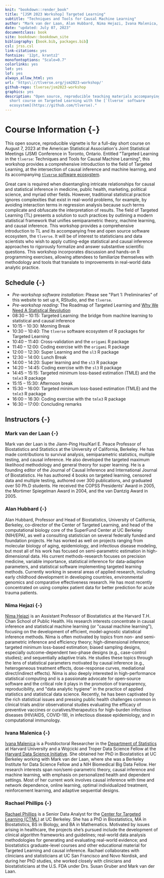 ```yaml
---
knit: "bookdown::render_book"
title: "[JSM 2023 Workshop] Targeted Learning"
subtitle: "Techniques and Tools for Causal Machine Learning"
author: "Mark van der Laan, Alan Hubbard, Nima Hejazi, Ivana Malenica, Rachael Phillips"
date: "updated: July 07, 2023"
documentclass: book
site: bookdown::bookdown_site
bibliography: [book.bib, packages.bib]
csl: jrss.csl
link-citations: yes
fontsize: '12pt, krantz2'
monofontoptions: "Scale=0.7"
colorlinks: yes
lot: yes
lof: yes
always_allow_html: yes
url: 'https\://tlverse.org/jsm2023-workshop/'
github-repo: tlverse/jsm2023-workshop
graphics: yes
description: "Open source, reproducible teaching materials accompanying a
  short course on Targeted Learning with the [`tlverse` software
  ecosystem](https://github.com/tlverse)."
---
```


# Course Information {-}

This open source, reproducible vignette is for a full-day short course on August 7, 2023 at the American Statistical Association's Joint Statistical Meetings (JSM) Conference in Toronto, Ontario. Entitled "Targeted Learning in the `tlverse`: Techniques and Tools for Causal Machine Learning", this workshop provides a comprehensive introduction to the field of Targeted Learning, at the 
intersection of causal inference and machine learning, and its accompanying 
[`tlverse` software ecosystem](https://github.com/tlverse). 

Great care is required when disentangling intricate relationships for causal and statistical inference in medicine, public health, marketing, political science, and myriad other fields. However, traditional statistical practice ignores complexities that exist in real-world problems, for example, by avoiding interaction terms in regression analysis because such terms complicate and obfuscate the interpretation of results. The field of Targeted Learning (TL) presents a solution to such practices by outlining a modern statistical framework that unifies semiparametric theory, machine learning, and causal inference. This workshop provides a comprehensive introduction to TL and its accompanying free and open source software ecosystem, the `tlverse`. It will be of interest to statisticians and data scientists who wish to apply cutting-edge statistical and causal inference approaches to rigorously formalize and answer substantive scientific questions. This workshop incorporates discussion and hands-on R programming exercises, allowing attendees to familiarize themselves with methodology and tools that translate to improvements in real-world data analytic practice. 


## Schedule {-}

* _Pre-workshop software installation_: Please see "Part 1: Preliminaries" of 
  this website to set up `R`, RStudio, and the `tlverse`.
* _Pre-workshop reading_: The Roadmap of Targeted Learning and [Why We 
  Need A Statistical Revolution](https://senseaboutscienceusa.org/super-learning-and-the-revolution-in-knowledge/)
* 08:30 – 10:15: Targeted Learning: the bridge from machine learning to 
  statistical and causal inference
* 10:15 – 10:30: Morning Break
* 10:30 – 10:40: The `tlverse` software ecosystem of R packages for Targeted 
  Learning
* 10:40 – 11:40: Cross-validation and the `origami` R package 
* 11:40 – 12:00: Coding exercise with the `origami` R package
* 12:00 – 12:30: Super Learning and the `sl3` R package
* 12:30 – 14:00: Lunch Break
* 14:00 – 14:20: Super learning and the `sl3` R package
* 14:20 – 14:45: Coding exercise with the `sl3` R package
* 14:45 – 15:15: Targeted minimum loss-based estimation (TMLE) and the `tmle3` 
  R package
* 15:15 – 15:30: Afternoon break
* 15:30 – 16:00: Targeted minimum loss-based estimation (TMLE) and the `tmle3` 
  R package
* 16:00 – 16:30: Coding exercise with the `tmle3` R package
* 16:30 – 17:00: Concluding remarks

<!--
__NOTE: All listings are in Eastern Time.__
-->

## Instructors {-}

### Mark van der Laan {-}

Mark van der Laan is the Jiann-Ping Hsu/Karl E. Peace Professor of Biostatistics and Statistics at the University of California, Berkeley. He has made contributions to survival analysis, semiparametric statistics, multiple testing, and causal inference. He also developed the targeted maximum likelihood methodology and general theory for super learning. He is a founding editor of the Journal of Causal Inference and International Journal of Biostatistics. He has authored 4 books on targeted learning, censored data and multiple testing, authored over 300 publications, and graduated over 50 Ph.D students. He received the COPSS Presidents' Award in 2005, the Mortimer Spiegelman Award in 2004, and the van Dantzig Award in 2005.

### Alan Hubbard {-}

Alan Hubbard, Professor and Head of Biostatistics, University of California, Berkeley, co-director of the Center of Targeted Learning, and head of the computational biology core of the SuperFund Center at UC Berkeley (NIH/EPA), as well a consulting statistician on several federally funded and foundation projects. He has worked as well on projects ranging from molecular biology of aging, epidemiology, and infectious disease modeling, but most all of his work has focused on semi-parametric estimation in high-dimensional data. His current methods-research focuses on precision medicine, variable importance, statistical inference for data-adaptive parameters, and statistical software implementing targeted learning methods. Currently working in several areas of applied research, including early childhood development in developing countries, environmental genomics and comparative effectiveness research. He has most recently concentrated on using complex patient data for better prediction for acute trauma patients.  

### Nima Hejazi {-}

[Nima Hejazi](https://nimahejazi.org) is an Assistant Professor of 
Biostatistics at the Harvard T.H. Chan School of Public Health. His research 
interests concentrate in causal inference and statistical machine learning (or 
"causal machine learning"), focusing on the development of efficient, 
model-agnostic statistical inference methods. Nima is often motivated by 
topics from non- and semi-parametric inference and efficiency theory; 
high-dimensional inference; targeted minimum loss-based estimation; biased 
sampling designs, especially outcome-dependent two-phase designs (e.g., 
case-control studies); and sequentially adaptive trials. He studies these 
topics through the lens of statistical parameters motivated by causal 
inference (e.g., heterogeneous treatment effects, dose-response curves, 
mediational direct/indirect effects). Nima is also deeply interested in 
high-performance statistical computing and is a passionate advocate for 
open-source software and the critical role it plays in the promotion of 
transparency, reproducibility, and "data analytic hygiene" in the practice of 
applied statistics and statistical data science. Recently, he has been 
captivated by the rich statistical issues and pressing public health 
challenges common in clinical trials and/or observational studies evaluating 
the efficacy of preventive vaccines or curatives/therapeutics for high-burden 
infectious diseases (HIV/AIDS, COVID-19), in infectious disease epidemiology, 
and in computational immunology.

### Ivana Malenica {-}

[Ivana Malenica](https://imalenica.github.io/) is a Postdoctoral Researcher in the [Department of Statistics](https://statistics.fas.harvard.edu/) at 
Harvard University and a Wojcicki and Troper Data Science Fellow at the 
[Harvard Data Science Initiative](https://datascience.harvard.edu/). She obtained her PhD in Biostatistics at UC Berkeley working with Mark van der Laan, where she was a Berkeley Institute for Data Science Fellow and a NIH Biomedical Big Data Fellow. Her research interests span non/semi-parametric theory, causal inference and machine learning, with emphasis on personalized health and dependent settings. Most of her current work involves causal inference with time and network dependence, online learning, optimal individualized treatment, reinforcement learning, and adaptive sequential designs.

### Rachael Phillips {-}

[Rachael Phillips](rachaelvphillips@berkeley.edu) is a Senior Data Analyst for 
the [Center for Targeted Learning (CTML)](https://ctml.berkeley.edu) at UC 
Berkeley. She has a PhD in Biostatistics, MA in Biostatistics, BS in Biology, 
and BA in Mathematics. Motivated by issues arising in healthcare, the projects 
she’s pursued include the development of clinical algorithm frameworks and 
guidelines; real-world data analysis methodologies for generating and 
evaluating real-world evidence; and biostatistics graduate-level courses and 
other educational material for Targeted Learning and causal inference. Rachael 
collaborates with clinicians and statisticians at UC San Francisco and Novo 
Nordisk, and during her PhD studies, she worked closely with clinicians and 
biostatisticians at the U.S. FDA under Drs. Susan Gruber and Mark van der Laan.
